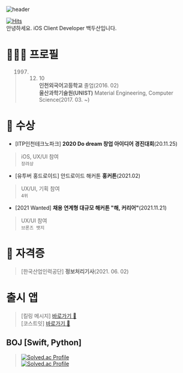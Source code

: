 ![header](https://capsule-render.vercel.app/api?type=rounded&color=auto&height=300&section=header&text=Hi!%20I'm%20Dusan%20Baek%20&fontSize=90)

[![Hits](https://hits.seeyoufarm.com/api/count/incr/badge.svg?url=https%3A%2F%2Fgithub.com%2Fbaekdusan&count_bg=%2379C83D&title_bg=%23555555&icon=&icon_color=%23E7E7E7&title=hits&edge_flat=false)](https://hits.seeyoufarm.com)
<br>안녕하세요. iOS Client Developer 백두산입니다.
# 🧑🏻‍💻 프로필

> 1997. 12. 10<br>
> **인천외국어고등학교** 졸업(2016. 02)<br>
> **울산과학기술원(UNIST)** Material Engineering, Computer Science(2017. 03. ~)<br>

# 🥇 수상
- [ITP인천테크노파크] **2020 Do dream 창업 아이디어 경진대회**(20.11.25)
> iOS, UX/UI 참여<br>
> `장려상`
- [유투버 홍드로이드] 안드로이드 해커톤 **홍커톤**(2021.02)
> UX/UI, 기획 참여<br>
> `4위`
- [2021 Wanted] **채용 연계형 대규모 해커톤 "해, 커리어"**(2021.11.21)
> UX/UI 참여<br>
> `브론즈 뱃지`

# 🪪 자격증
> [한국산업인력공단] **정보처리기사**(2021. 06. 02)

# 출시 앱
> [킬링 메시지] [바로가기 🔗](https://apps.apple.com/kr/app/id1530713506)<br>
> [코스트잇] [바로가기 🔗](https://apps.apple.com/kr/app/id1585170231)

## BOJ [Swift, Python]
> [![Solved.ac Profile](http://mazassumnida.wtf/api/generate_badge?boj=santoo)](https://solved.ac/santoo)<br>
> [![Solved.ac Profile](http://mazassumnida.wtf/api/generate_badge?boj=dusanbaek)](https://solved.ac/dusanbaek)

